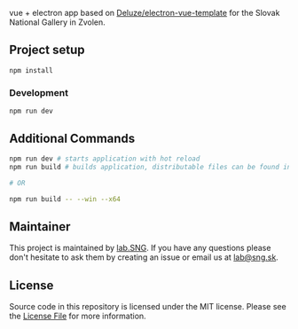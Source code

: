vue + electron  app based on [Deluze/electron-vue-template](https://github.com/Deluze/electron-vue-template) for the Slovak National Gallery in Zvolen.


## Project setup
```
npm install
```

### Development
```
npm run dev
```

## Additional Commands

```bash
npm run dev # starts application with hot reload
npm run build # builds application, distributable files can be found in "dist" folder

# OR

npm run build -- --win --x64
```

## Maintainer

This project is maintained by [lab.SNG](http://lab.sng.sk). If you have any questions please don't hesitate to ask them by creating an issue or email us at [lab@sng.sk](mailto:lab@sng.sk).

## License

Source code in this repository is licensed under the MIT license. Please see the [License File](LICENSE) for more information.

